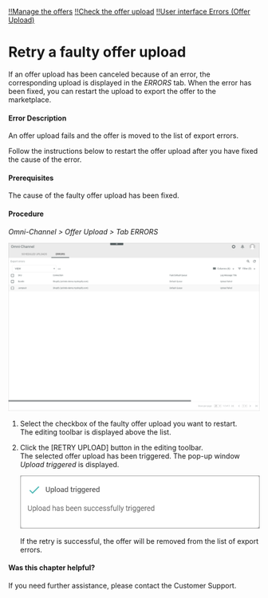 [!!Manage the offers](../Operation/01_ManageOffers.md)
[!!Check the offer upload](../Operation/03_CheckOfferUpload.md)
[!!User interface Errors (Offer Upload)](../UserInterface/03b_Errors.md)

# Retry a faulty offer upload

If an offer upload has been canceled because of an error, the corresponding upload is displayed in the *ERRORS* tab. When the error has been fixed, you can restart the upload to export the offer to the marketplace.

#### Error Description

An offer upload fails and the offer is moved to the list of export errors.

Follow the instructions below to restart the offer upload after you have fixed the cause of the error.

#### Prerequisites

The cause of the faulty offer upload has been fixed.

#### Procedure

*Omni-Channel > Offer Upload > Tab ERRORS*

![Export errors](../../Assets/Screenshots/Channels/OfferUpload/Errors/ExportErrors.png "[Export errors]")

1. Select the checkbox of the faulty offer upload you want to restart.   
    The editing toolbar is displayed above the list.

2. Click the [RETRY UPLOAD] button in the editing toolbar.   
    The selected offer upload has been triggered. The pop-up window *Upload triggered* is displayed.

    ![Upload triggered](../../Assets/Screenshots/Channels/OfferUpload/Errors/UploadTriggered.png "[Upload triggered]")

    If the retry is successful, the offer will be removed from the list of export errors.



#### Was this chapter helpful?

If you need further assistance, please contact the Customer Support.
